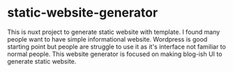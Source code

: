 # static-website-generator

This is nuxt project to generate static website with template.
I found many people want to have simple informational website. Wordpress is good starting point but people are struggle to use it as it's interface not familiar to normal people.
This website generator is focused on making blog-ish UI to generate static website.